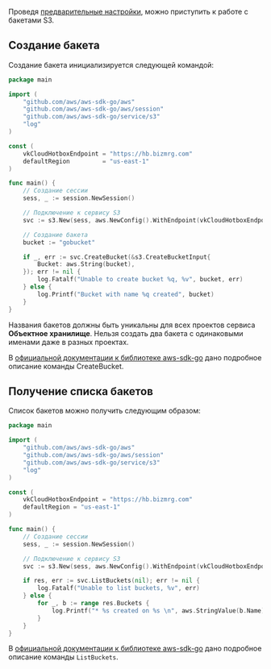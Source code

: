 Проведя [предварительные настройки](../s3-golang-setup/), можно приступить к работе с бакетами S3.

## Создание бакета

Создание бакета инициализируется следующей командой:

```go
package main

import (
	"github.com/aws/aws-sdk-go/aws"
	"github.com/aws/aws-sdk-go/aws/session"
	"github.com/aws/aws-sdk-go/service/s3"
	"log"
)

const (
	vkCloudHotboxEndpoint = "https://hb.bizmrg.com"
	defaultRegion         = "us-east-1"
)

func main() {
	// Создание сессии
	sess, _ := session.NewSession()

	// Подключение к сервису S3
	svc := s3.New(sess, aws.NewConfig().WithEndpoint(vkCloudHotboxEndpoint).WithRegion(defaultRegion))

	// Создание бакета
	bucket := "gobucket"

	if _, err := svc.CreateBucket(&s3.CreateBucketInput{
		Bucket: aws.String(bucket),
	}); err != nil {
		log.Fatalf("Unable to create bucket %q, %v", bucket, err)
	} else {
		log.Printf("Bucket with name %q created", bucket)
	}
}
```

<warn>

Названия бакетов должны быть уникальны для всех проектов сервиса **Объектное хранилище**. Нельзя создать два бакета с одинаковыми именами даже в разных проектах.

</warn>

В [официальной документации к библиотеке aws-sdk-go](https://docs.aws.amazon.com/sdk-for-go/api/service/s3/#S3.CreateBucket) дано подробное описание команды CreateBucket.

## Получение списка бакетов

Список бакетов можно получить следующим образом:

```go
package main

import (
	"github.com/aws/aws-sdk-go/aws"
	"github.com/aws/aws-sdk-go/aws/session"
	"github.com/aws/aws-sdk-go/service/s3"
	"log"
)

const (
	vkCloudHotboxEndpoint = "https://hb.bizmrg.com"
	defaultRegion = "us-east-1"
)

func main() {
	// Создание сессии
	sess, _ := session.NewSession()

	// Подключение к сервису S3
	svc := s3.New(sess, aws.NewConfig().WithEndpoint(vkCloudHotboxEndpoint).WithRegion(defaultRegion))

	if res, err := svc.ListBuckets(nil); err != nil {
		log.Fatalf("Unable to list buckets, %v", err)
	} else {
		for _, b := range res.Buckets {
			log.Printf("* %s created on %s \n", aws.StringValue(b.Name), aws.TimeValue(b.CreationDate))
		}
	}
}
```

В [официальной документации к библиотеке aws-sdk-go](https://docs.aws.amazon.com/sdk-for-go/api/service/s3/#S3.ListBuckets) дано подробное описание команды `ListBuckets`.
